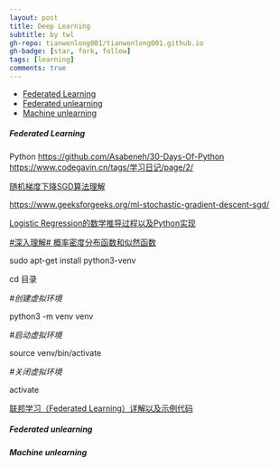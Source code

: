 ```yaml
---
layout: post
title: Deep Learning
subtitle: by twl
gh-repo: tianwenlong001/tianwenlong001.github.io
gh-badge: [star, fork, follow]
tags: [learning]
comments: true
---
```


- [Federated Learning](#federated-learning)
- [Federated unlearning](#federated-unlearning)
- [Machine unlearning](#machine-unlearning)



##### Federated Learning
Python
https://github.com/Asabeneh/30-Days-Of-Python
https://www.codegavin.cn/tags/学习日记/page/2/

[随机梯度下降SGD算法理解](https://blog.csdn.net/Oscar6280868/article/details/90641638)

https://www.geeksforgeeks.org/ml-stochastic-gradient-descent-sgd/

[Logistic Regression的数学推导过程以及Python实现](https://blog.csdn.net/Oscar6280868/article/details/80815795)

[#深入理解# 概率密度分布函数和似然函数](https://blog.csdn.net/lch551218/article/details/114063208)

sudo apt-get install python3-venv

cd 目录

*#创建虚拟环境* 

python3 -m venv venv 

*#启动虚拟环境* 

source venv/bin/activate 

*#关闭虚拟环境* 

activate 

[联邦学习（Federated Learning）详解以及示例代码](https://deephub.blog.csdn.net/article/details/121871884?spm=1001.2101.3001.6650.2&utm_medium=distribute.pc_relevant.none-task-blog-2%7Edefault%7ECTRLIST%7ERate-2-121871884-blog-104416436.235%5Ev43%5Econtrol&depth_1-utm_source=distribute.pc_relevant.none-task-blog-2%7Edefault%7ECTRLIST%7ERate-2-121871884-blog-104416436.235%5Ev43%5Econtrol)

##### Federated unlearning


##### Machine unlearning